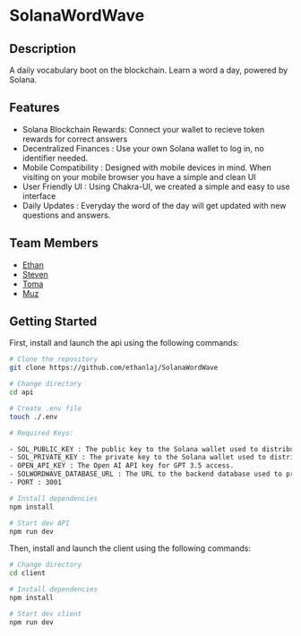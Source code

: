 # SolanaWordWave
## Description

A daily vocabulary boot on the blockchain. Learn a word a day, powered by Solana.

## Features

- Solana Blockchain Rewards: Connect your wallet to recieve token rewards for correct answers
- Decentralized Finances : Use your own Solana wallet to log in, no identifier needed.
- Mobile Compatibility : Designed with mobile devices in mind. When visiting on your mobile browser you have a simple and clean UI
- User Friendly UI : Using Chakra-UI, we created a simple and easy to use interface
- Daily Updates : Everyday the word of the day will get updated with new questions and answers.

## Team Members

- [Ethan](https://github.com/ethanlaj)
- [Steven](https://github.com/Klinefelters)
- [Toma](https://github.com/yasudat83)
- [Muz](https://github.com/muzzy3k)


## Getting Started

First, install and launch the api using the following commands:

```bash
# Clone the repository
git clone https://github.com/ethanlaj/SolanaWordWave

# Change directory
cd api

# Create .env file
touch ./.env

# Required Keys:

- SOL_PUBLIC_KEY : The public key to the Solana wallet used to distribute tokens.
- SOL_PRIVATE_KEY : The private key to the Solana wallet used to distribute tokens.
- OPEN_API_KEY : The Open AI API key for GPT 3.5 access.
- SOLWORDWAVE_DATABASE_URL : The URL to the backend database used to provide words and questions.
- PORT : 3001

# Install dependencies
npm install

# Start dev API
npm run dev
```

Then, install and launch the client using the following commands:
```bash
# Change directory
cd client

# Install dependencies
npm install

# Start dev client
npm run dev
```
